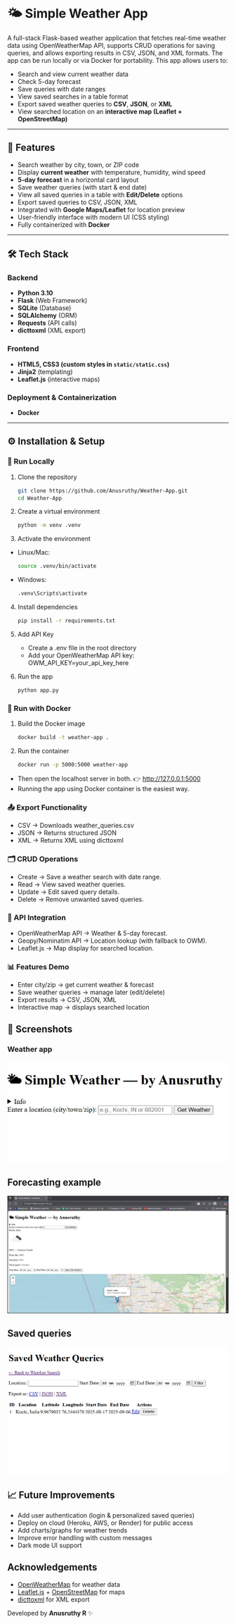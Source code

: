 # 🌤 Simple Weather App  

A full-stack Flask-based weather application that fetches real-time weather data using OpenWeatherMap API, supports CRUD operations for saving queries, and allows exporting results in CSV, JSON, and XML formats.
The app can be run locally or via Docker for portability.
This app allows users to:  
- Search and view current weather data 
- Check 5-day forecast 
- Save queries with date ranges  
- View saved searches in a table format   
- Export saved weather queries to **CSV**, **JSON**, or **XML**   
- View searched location on an **interactive map (Leaflet + OpenStreetMap)**   

---

## 🚀 Features  
- Search weather by city, town, or ZIP code  
- Display **current weather** with temperature, humidity, wind speed  
- **5-day forecast** in a horizontal card layout  
- Save weather queries (with start & end date)  
- View all saved queries in a table with **Edit/Delete** options  
- Export saved queries to CSV, JSON, XML  
- Integrated with **Google Maps/Leaflet** for location preview  
- User-friendly interface with modern UI (CSS styling)  
- Fully containerized with **Docker**  

---

## 🛠️ Tech Stack  

### Backend  
- **Python 3.10**  
- **Flask** (Web Framework)  
- **SQLite** (Database)  
- **SQLAlchemy** (ORM)  
- **Requests** (API calls)  
- **dicttoxml** (XML export)  

### Frontend  
- **HTML5, CSS3 (custom styles in `static/static.css`)**  
- **Jinja2** (templating)  
- **Leaflet.js** (interactive maps)  

### Deployment & Containerization  
- **Docker** 

---

## ⚙️ Installation & Setup  

### 🔹 Run Locally  
1. Clone the repository  
   ```bash
   git clone https://github.com/Anusruthy/Weather-App.git
   cd Weather-App
   ```

2. Create a virtual environment
   ```bash
   python -m venv .venv
   ```

3. Activate the environment
- Linux/Mac:
   ```bash
   source .venv/bin/activate
   ```
- Windows:
  ```bash
  .venv\Scripts\activate
  ```

4. Install dependencies
   ```bash
   pip install -r requirements.txt
   ```

5. Add API Key
   - Create a .env file in the root directory
   - Add your OpenWeatherMap API key:
       OWM_API_KEY=your_api_key_here

6. Run the app
   ```bash
   python app.py
   ```

### 🐳 Run with Docker
1. Build the Docker image
   ```bash
   docker build -t weather-app .
   ```

2. Run the container
   ```bash
   docker run -p 5000:5000 weather-app
   ```
- Then open the localhost server in both.
  👉 http://127.0.0.1:5000
- Running the app using Docker container is the easiest way.


### 📤 Export Functionality
- CSV → Downloads weather_queries.csv
- JSON → Returns structured JSON
- XML → Returns XML using dicttoxml


### 🗂️ CRUD Operations
- Create → Save a weather search with date range.
- Read → View saved weather queries.
- Update → Edit saved query details.
- Delete → Remove unwanted saved queries.


### 🔑 API Integration
- OpenWeatherMap API → Weather & 5-day forecast.
- Geopy/Nominatim API → Location lookup (with fallback to OWM).
- Leaflet.js → Map display for searched location.


### 📊 Features Demo
- Enter city/zip → get current weather & forecast
- Save weather queries → manage later (edit/delete)
- Export results → CSV, JSON, XML
- Interactive map → displays searched location


## 📸 Screenshots  

### Weather app
![Weather App](images/Weather_app.jpg)  

## Forecasting example 
![Forecasting example ](images/Forecasting_example.jpg)

## Saved queries
![Saved queries](images/Saved_queries.jpg)


## 📈 Future Improvements  
- Add user authentication (login & personalized saved queries)  
- Deploy on cloud (Heroku, AWS, or Render) for public access  
- Add charts/graphs for weather trends  
- Improve error handling with custom messages  
- Dark mode UI support  


## Acknowledgements  
- [OpenWeatherMap](https://openweathermap.org/) for weather data  
- [Leaflet.js](https://leafletjs.com/) + [OpenStreetMap](https://www.openstreetmap.org/) for maps  
- [dicttoxml](https://github.com/quandyfactory/dicttoxml) for XML export  


Developed by **Anusruthy R** ✨  








